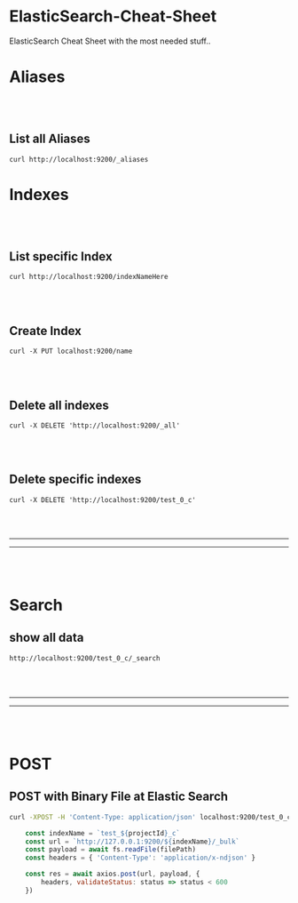 # ElasticSearch-Cheat-Sheet
ElasticSearch Cheat Sheet with the most needed stuff..




# Aliases

<br><br>

## List all Aliases
```
curl http://localhost:9200/_aliases
```






# Indexes


<br><br>

## List specific Index
```
curl http://localhost:9200/indexNameHere
```



<br><br>



## Create Index
```
curl -X PUT localhost:9200/name
```

<br><br>


## Delete all indexes
```
curl -X DELETE 'http://localhost:9200/_all'
```


<br><br>


## Delete specific indexes
```
curl -X DELETE 'http://localhost:9200/test_0_c'
```















<br><br>
__________________________________________________________________________________________
__________________________________________________________________________________________

<br><br>

# Search

## show all data
```Bash
http://localhost:9200/test_0_c/_search
```































<br><br>
__________________________________________________________________________________________
__________________________________________________________________________________________

<br><br>

# POST


## POST with Binary File at Elastic Search
```Bash
curl -XPOST -H 'Content-Type: application/json' localhost:9200/test_0_c/_bulk --data-binary @src/test-c-1.json
```

```javascript
    const indexName = `test_${projectId}_c`
    const url = `http://127.0.0.1:9200/${indexName}/_bulk`
    const payload = await fs.readFile(filePath)
    const headers = { 'Content-Type': 'application/x-ndjson' }

    const res = await axios.post(url, payload, {
        headers, validateStatus: status => status < 600
    })
```
